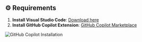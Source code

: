 ## ⚙️ Requirements

1. **Install Visual Studio Code**: [Download here](https://code.visualstudio.com/)
2. **Install GitHub Copilot Extension**: [GitHub Copilot Marketplace](https://marketplace.visualstudio.com/items?itemName=GitHub.copilot)

![GitHub Copilot Installation](https://github.com/user-attachments/assets/65854041-0494-4b9e-baf3-84b4dc2c7971)
